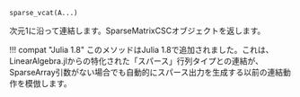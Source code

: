 ```
sparse_vcat(A...)
```

次元1に沿って連結します。SparseMatrixCSCオブジェクトを返します。

!!! compat "Julia 1.8"
    このメソッドはJulia 1.8で追加されました。これは、LinearAlgebra.jlからの特化された「スパース」行列タイプとの連結が、SparseArray引数がない場合でも自動的にスパース出力を生成する以前の連結動作を模倣します。


